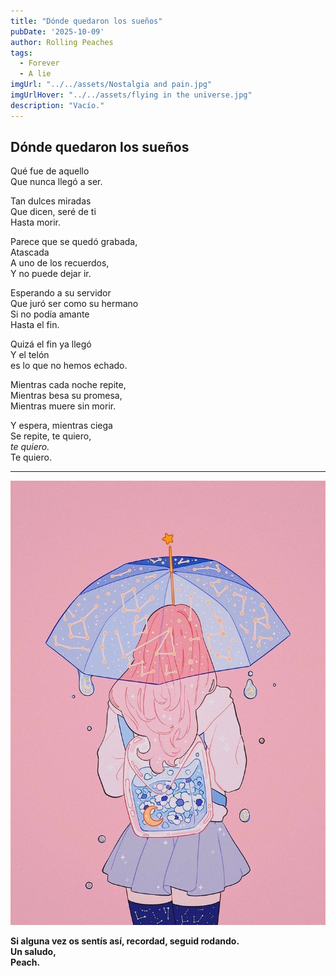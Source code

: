 ```yaml
---
title: "Dónde quedaron los sueños"
pubDate: '2025-10-09'
author: Rolling Peaches
tags:
  - Forever
  - A lie
imgUrl: "../../assets/Nostalgia and pain.jpg"
imgUrlHover: "../../assets/flying in the universe.jpg"
description: "Vacío."
---
```


## Dónde quedaron los sueños

Qué fue de aquello  
Que nunca llegó a ser.   

Tan dulces miradas  
Que dicen, seré de ti  
Hasta morir.   

Parece que se quedó grabada,  
Atascada  
A uno de los recuerdos,   
Y no puede dejar ir.   

Esperando a su servidor  
Que juró ser como su hermano  
Si no podía amante  
Hasta el fin.  

Quizá el fin ya llegó   
Y el telón   
es lo que no hemos echado.   

Mientras cada noche repite,   
Mientras besa su promesa,   
Mientras muere sin morir.   

Y espera, mientras ciega   
Se repite, te quiero,   
_te quiero._   
Te quiero.   

---
![Ilustración Peach](src/assets/Peach.jpg)


**Si alguna vez os sentís así, recordad, seguid rodando.  
Un saludo,  
Peach.**
